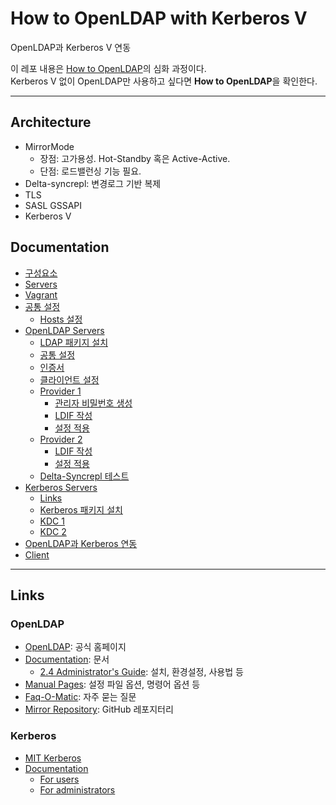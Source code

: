 # How to OpenLDAP with Kerberos V

OpenLDAP과 Kerberos V 연동

이 레포 내용은 [How to OpenLDAP](https://github.com/rurumimic/how-to-openldap)의 심화 과정이다.  
Kerberos V 없이 OpenLDAP만 사용하고 싶다면 **How to OpenLDAP**을 확인한다.

---

## Architecture

- MirrorMode
  - 장점: 고가용성. Hot-Standby 혹은 Active-Active. 
  - 단점: 로드밸런싱 기능 필요.
- Delta-syncrepl: 변경로그 기반 복제
- TLS
- SASL GSSAPI
- Kerberos V

## Documentation

- [구성요소](docs/#%ea%b5%ac%ec%84%b1%ec%9a%94%ec%86%8c)
- [Servers](docs/#servers)
- [Vagrant](docs/#vagrant)
- [공통 설정](docs/#%ea%b3%b5%ed%86%b5-%ec%84%a4%ec%a0%95)
  - [Hosts 설정](docs/#hosts-%ec%84%a4%ec%a0%95)
- [OpenLDAP Servers](docs/#openldap-servers)
  - [LDAP 패키지 설치](docs/#ldap-%ed%8c%a8%ed%82%a4%ec%a7%80-%ec%84%a4%ec%b9%98)
  - [공통 설정](docs/#%ea%b3%b5%ed%86%b5-%ec%84%a4%ec%a0%95-1)
  - [인증서](docs/#%ec%9d%b8%ec%a6%9d%ec%84%9c)
  - [클라이언트 설정](docs/#%ed%81%b4%eb%9d%bc%ec%9d%b4%ec%96%b8%ed%8a%b8-%ec%84%a4%ec%a0%95)
  - [Provider 1](docs/#provider-1)
    - [관리자 비밀번호 생성](docs/#%ea%b4%80%eb%a6%ac%ec%9e%90-%eb%b9%84%eb%b0%80%eb%b2%88%ed%98%b8-%ec%83%9d%ec%84%b1)
    - [LDIF 작성](docs/#ldif-%ec%9e%91%ec%84%b1)
    - [설정 적용](docs/#%ec%84%a4%ec%a0%95-%ec%a0%81%ec%9a%a9)
  - [Provider 2](docs/#provider-2)
    - [LDIF 작성](docs/#ldif-%ec%9e%91%ec%84%b1-1)
    - [설정 적용](docs/#%ec%84%a4%ec%a0%95-%ec%a0%81%ec%9a%a9-1)
  - [Delta-Syncrepl 테스트](docs/#delta-syncrepl-%ed%85%8c%ec%8a%a4%ed%8a%b8)
- [Kerberos Servers](docs/#kerberos-servers)
  - [Links](docs/#links)
  - [Kerberos 패키지 설치](docs/#kerberos-%ed%8c%a8%ed%82%a4%ec%a7%80-%ec%84%a4%ec%b9%98)
  - [KDC 1](docs/#kdc-1)
  - [KDC 2](docs/#kdc-2)
- [OpenLDAP과 Kerberos 연동](docs/#openldap%ea%b3%bc-kerberos-%ec%97%b0%eb%8f%99)
- [Client](docs/#client)

---

## Links

### OpenLDAP

- [OpenLDAP](https://www.openldap.org/): 공식 홈페이지
- [Documentation](https://www.openldap.org/doc/): 문서
  - [2.4 Administrator's Guide](https://www.openldap.org/doc/admin24/): 설치, 환경설정, 사용법 등
- [Manual Pages](https://www.openldap.org/software/man.cgi): 설정 파일 옵션, 명령어 옵션 등
- [Faq-O-Matic](http://www.openldap.org/faq/data/cache/1.html): 자주 묻는 질문
- [Mirror Repository](https://github.com/openldap/openldap): GitHub 레포지터리

### Kerberos

- [MIT Kerberos](http://web.mit.edu/KERBEROS/)
- [Documentation](http://web.mit.edu/KERBEROS/krb5-latest/doc/)
  - [For users](http://web.mit.edu/KERBEROS/krb5-latest/doc/user/index.html)
  - [For administrators](http://web.mit.edu/KERBEROS/krb5-latest/doc/admin/index.html)